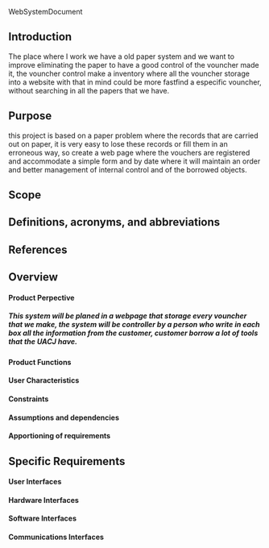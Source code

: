 WebSystemDocument

## Introduction 
 The place where I work we have a old paper system and we want to improve eliminating the paper to have a good control of the vouncher made it, the vouncher control make a inventory where all the vouncher storage into a website with that in mind could be more fastfind a especific vouncher, without searching in all the papers that we have.
## Purpose
 this project is based on a paper problem where the records that are carried out on paper, it is very easy to lose these records or fill them in an erroneous way, so create a web page where the vouchers are registered and accommodate a simple form and by date where it will maintain an order and better management of internal control and of the borrowed objects.
## Scope


## Definitions, acronyms, and abbreviations


## References

## Overview
 #### Product Perpective
  ##### This system will be planed in a webpage that storage every vouncher that we make, the system will be controller by a person who write in each box all the information from the customer, customer borrow a lot of tools that the UACJ have.
 #### Product Functions
 #### User Characteristics
 #### Constraints
 #### Assumptions and dependencies
 #### Apportioning of requirements

## Specific Requirements 

 #### User Interfaces
 #### Hardware Interfaces
 #### Software Interfaces
 #### Communications Interfaces
